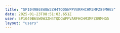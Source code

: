 ```yaml
---
title: "SP1049B6SW0W3ZH4TQDGWPPVARFHCHM3MFZ89MHG5"
date: 2025-01-23T08:51:03.651Z
user: SP1049B6SW0W3ZH4TQDGWPPVARFHCHM3MFZ89MHG5
layout: "users"
---
```

    